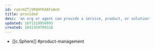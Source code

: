 ```yaml
---
id: ruSrmZTjVR8HfKXAFsAcH
title: provided
desc: 'an org or agent can provide a service, product, or solution'
updated: 1671319950993
created: 1641359700318
---
```



- [[c.Sphere]] #product-management
